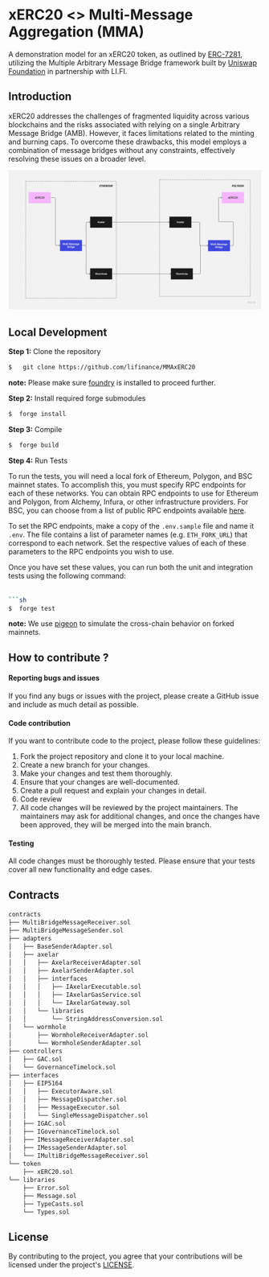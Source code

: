 # xERC20 <> Multi-Message Aggregation (MMA)
A demonstration model for an xERC20 token, as outlined by [ERC-7281](https://www.xerc20.com/), utilizing the Multiple Arbitrary Message Bridge framework built by [Uniswap Foundation](https://github.com/MultiMessageAggregation/multibridge) in partnership with LI.FI.

## Introduction
xERC20 addresses the challenges of fragmented liquidity across various blockchains and the risks associated with relying on a single Arbitrary Message Bridge (AMB). However, it faces limitations related to the minting and burning caps. To overcome these drawbacks, this model employs a combination of message bridges without any constraints, effectively resolving these issues on a broader level.

![Diagram](https://github.com/lifinance/MMAxERC20/blob/develop/img/Flowchart.jpg)

## Local Development

**Step 1:** Clone the repository

```sh
$   git clone https://github.com/lifinance/MMAxERC20
```

**note:** Please make sure [foundry](https://github.com/foundry-rs/foundry) is installed to proceed further.

**Step 2:** Install required forge submodules

```sh
$  forge install
```

**Step 3:** Compile

```sh
$  forge build
```

**Step 4:** Run Tests

To run the tests, you will need a local fork of Ethereum, Polygon, and BSC mainnet states. To accomplish this, you must specify RPC endpoints for each of these networks. You can obtain RPC endpoints to use for Ethereum and Polygon, from Alchemy, Infura, or other infrastructure providers. For BSC, you can choose from a list of public RPC endpoints available [here](https://docs.bscscan.com/misc-tools-and-utilities/public-rpc-nodes).

To set the RPC endpoints, make a copy of the `.env.sample` file and name it `.env`. The file contains a list of parameter names (e.g. `ETH_FORK_URL`) that correspond to each network. Set the respective values of each of these parameters to the RPC endpoints you wish to use.

Once you have set these values, you can run both the unit and integration tests using the following command:

```sh 

```sh
$  forge test
```

**note:** We use [pigeon](https://github.com/exp-table/pigeon/tree/docs) to simulate the cross-chain behavior on forked mainnets.

## How to contribute ?
#### Reporting bugs and issues
If you find any bugs or issues with the project, please create a GitHub issue and include as much detail as possible. 

#### Code contribution
If you want to contribute code to the project, please follow these guidelines:

1. Fork the project repository and clone it to your local machine.
1. Create a new branch for your changes.
1. Make your changes and test them thoroughly.
1. Ensure that your changes are well-documented.
1. Create a pull request and explain your changes in detail.
1. Code review
1. All code changes will be reviewed by the project maintainers. The maintainers may ask for additional changes, and once the changes have been approved, they will be merged into the main branch.

#### Testing
All code changes must be thoroughly tested. Please ensure that your tests cover all new functionality and edge cases.

## Contracts
```
contracts
├── MultiBridgeMessageReceiver.sol
├── MultiBridgeMessageSender.sol
├── adapters
│   ├── BaseSenderAdapter.sol
│   ├── axelar
│   │   ├── AxelarReceiverAdapter.sol
│   │   ├── AxelarSenderAdapter.sol
│   │   ├── interfaces
│   │   │   ├── IAxelarExecutable.sol
│   │   │   ├── IAxelarGasService.sol
│   │   │   └── IAxelarGateway.sol
│   │   └── libraries
│   │       └── StringAddressConversion.sol
│   └── wormhole
│       ├── WormholeReceiverAdapter.sol
│       └── WormholeSenderAdapter.sol
├── controllers
│   ├── GAC.sol
│   └── GovernanceTimelock.sol
├── interfaces
│   ├── EIP5164
│   │   ├── ExecutorAware.sol
│   │   ├── MessageDispatcher.sol
│   │   ├── MessageExecutor.sol
│   │   └── SingleMessageDispatcher.sol
│   ├── IGAC.sol
│   ├── IGovernanceTimelock.sol
│   ├── IMessageReceiverAdapter.sol
│   ├── IMessageSenderAdapter.sol
│   └── IMultiBridgeMessageReceiver.sol
└── token
    ├── xERC20.sol
└── libraries
    ├── Error.sol
    ├── Message.sol
    ├── TypeCasts.sol
    └── Types.sol
```

## License
By contributing to the project, you agree that your contributions will be licensed under the project's [LICENSE](https://github.com/MultiMessageAggregation/multibridge/blob/main/LICENSE).